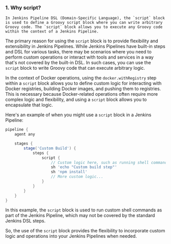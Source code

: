### 1. Why script?
    In Jenkins Pipeline DSL (Domain-Specific Language), the `script` block is used to define a Groovy script block where you can write arbitrary Groovy code. The `script` block allows you to execute any Groovy code within the context of a Jenkins Pipeline.

The primary reason for using the `script` block is to provide flexibility and extensibility in Jenkins Pipelines. While Jenkins Pipelines have built-in steps and DSL for various tasks, there may be scenarios where you need to perform custom operations or interact with tools and services in a way that's not covered by the built-in DSL. In such cases, you can use the `script` block to write Groovy code that can execute arbitrary logic.

In the context of Docker operations, using the `docker.withRegistry` step within a `script` block allows you to define custom logic for interacting with Docker registries, building Docker images, and pushing them to registries. This is necessary because Docker-related operations often require more complex logic and flexibility, and using a `script` block allows you to encapsulate that logic.

Here's an example of when you might use a `script` block in a Jenkins Pipeline:

```groovy
pipeline {
    agent any

    stages {
        stage('Custom Build') {
            steps {
                script {
                    // Custom logic here, such as running shell commands
                    sh 'echo "Custom build step"'
                    sh 'npm install'
                    // More custom logic...
                }
            }
        }
    }
}
```

In this example, the `script` block is used to run custom shell commands as part of the Jenkins Pipeline, which may not be covered by the standard Jenkins DSL steps.

So, the use of the `script` block provides the flexibility to incorporate custom logic and operations into your Jenkins Pipelines when needed.

